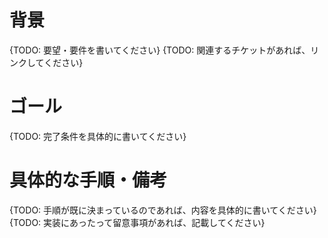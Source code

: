 # 背景

{TODO: 要望・要件を書いてください}
{TODO: 関連するチケットがあれば、リンクしてください}

# ゴール

{TODO: 完了条件を具体的に書いてください}


# 具体的な手順・備考

{TODO: 手順が既に決まっているのであれば、内容を具体的に書いてください}
{TODO: 実装にあったって留意事項があれば、記載してください}